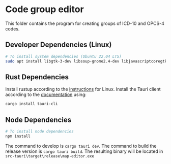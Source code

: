 # Code group editor

This folder contains the program for creating groups of ICD-10 and OPCS-4 codes.

## Developer Dependencies (Linux)

```bash
# To install system dependencies (Ubuntu 22.04 LTS)
sudo apt install libgtk-3-dev libsoup-gnome2.4-dev libjavascriptcoregtk-4.0-dev libwebkit2gtk-4.0-dev
```

## Rust Dependencies

Install rustup according to the [instructions](https://www.rust-lang.org/tools/install) for Linux. Install the Tauri client according to the [documentation](https://tauri.app/v1/guides/getting-started/setup/next-js) using:

```bash
cargo install tauri-cli
```

## Node Dependencies

```bash
# To install node dependencies
npm install
 ```

The command to develop is `cargo tauri dev`. The command to build the release version is `cargo tauri build`. The resulting binary will be located in `src-tauri\target\release\map-editor.exe`
